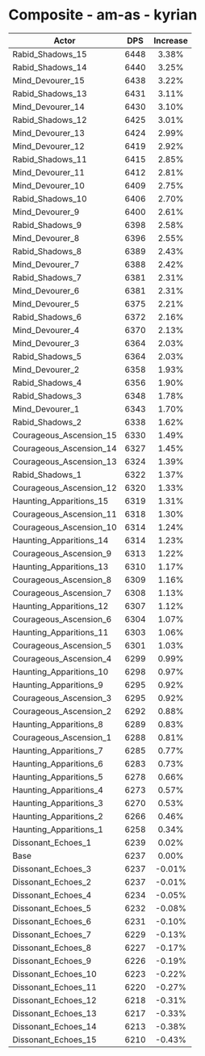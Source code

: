 # Composite - am-as - kyrian
| Actor | DPS | Increase |
|---|:---:|:---:|
|Rabid_Shadows_15|6448|3.38%|
|Rabid_Shadows_14|6440|3.25%|
|Mind_Devourer_15|6438|3.22%|
|Rabid_Shadows_13|6431|3.11%|
|Mind_Devourer_14|6430|3.10%|
|Rabid_Shadows_12|6425|3.01%|
|Mind_Devourer_13|6424|2.99%|
|Mind_Devourer_12|6419|2.92%|
|Rabid_Shadows_11|6415|2.85%|
|Mind_Devourer_11|6412|2.81%|
|Mind_Devourer_10|6409|2.75%|
|Rabid_Shadows_10|6406|2.70%|
|Mind_Devourer_9|6400|2.61%|
|Rabid_Shadows_9|6398|2.58%|
|Mind_Devourer_8|6396|2.55%|
|Rabid_Shadows_8|6389|2.43%|
|Mind_Devourer_7|6388|2.42%|
|Rabid_Shadows_7|6381|2.31%|
|Mind_Devourer_6|6381|2.31%|
|Mind_Devourer_5|6375|2.21%|
|Rabid_Shadows_6|6372|2.16%|
|Mind_Devourer_4|6370|2.13%|
|Mind_Devourer_3|6364|2.03%|
|Rabid_Shadows_5|6364|2.03%|
|Mind_Devourer_2|6358|1.93%|
|Rabid_Shadows_4|6356|1.90%|
|Rabid_Shadows_3|6348|1.78%|
|Mind_Devourer_1|6343|1.70%|
|Rabid_Shadows_2|6338|1.62%|
|Courageous_Ascension_15|6330|1.49%|
|Courageous_Ascension_14|6327|1.45%|
|Courageous_Ascension_13|6324|1.39%|
|Rabid_Shadows_1|6322|1.37%|
|Courageous_Ascension_12|6320|1.33%|
|Haunting_Apparitions_15|6319|1.31%|
|Courageous_Ascension_11|6318|1.30%|
|Courageous_Ascension_10|6314|1.24%|
|Haunting_Apparitions_14|6314|1.23%|
|Courageous_Ascension_9|6313|1.22%|
|Haunting_Apparitions_13|6310|1.17%|
|Courageous_Ascension_8|6309|1.16%|
|Courageous_Ascension_7|6308|1.13%|
|Haunting_Apparitions_12|6307|1.12%|
|Courageous_Ascension_6|6304|1.07%|
|Haunting_Apparitions_11|6303|1.06%|
|Courageous_Ascension_5|6301|1.03%|
|Courageous_Ascension_4|6299|0.99%|
|Haunting_Apparitions_10|6298|0.97%|
|Haunting_Apparitions_9|6295|0.92%|
|Courageous_Ascension_3|6295|0.92%|
|Courageous_Ascension_2|6292|0.88%|
|Haunting_Apparitions_8|6289|0.83%|
|Courageous_Ascension_1|6288|0.81%|
|Haunting_Apparitions_7|6285|0.77%|
|Haunting_Apparitions_6|6283|0.73%|
|Haunting_Apparitions_5|6278|0.66%|
|Haunting_Apparitions_4|6273|0.57%|
|Haunting_Apparitions_3|6270|0.53%|
|Haunting_Apparitions_2|6266|0.46%|
|Haunting_Apparitions_1|6258|0.34%|
|Dissonant_Echoes_1|6239|0.02%|
|Base|6237|0.00%|
|Dissonant_Echoes_3|6237|-0.01%|
|Dissonant_Echoes_2|6237|-0.01%|
|Dissonant_Echoes_4|6234|-0.05%|
|Dissonant_Echoes_5|6232|-0.08%|
|Dissonant_Echoes_6|6231|-0.10%|
|Dissonant_Echoes_7|6229|-0.13%|
|Dissonant_Echoes_8|6227|-0.17%|
|Dissonant_Echoes_9|6226|-0.19%|
|Dissonant_Echoes_10|6223|-0.22%|
|Dissonant_Echoes_11|6220|-0.27%|
|Dissonant_Echoes_12|6218|-0.31%|
|Dissonant_Echoes_13|6217|-0.33%|
|Dissonant_Echoes_14|6213|-0.38%|
|Dissonant_Echoes_15|6210|-0.43%|
